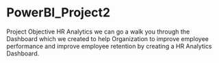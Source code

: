 # PowerBI_Project2
Project Objective  HR Analytics we can go a walk you through the Dashboard which we created to help Organization to improve employee performance and improve employee retention by creating a HR Analytics Dashboard.
